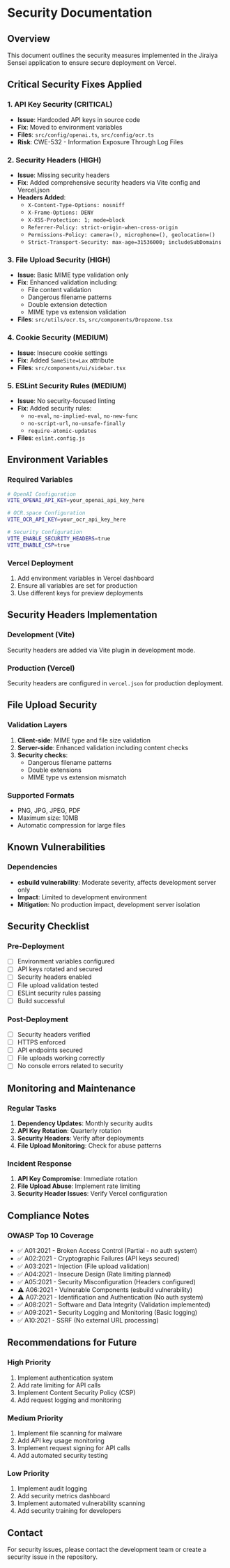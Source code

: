 # Security Documentation

## Overview
This document outlines the security measures implemented in the Jiraiya Sensei application to ensure secure deployment on Vercel.

## Critical Security Fixes Applied

### 1. API Key Security (CRITICAL)
- **Issue**: Hardcoded API keys in source code
- **Fix**: Moved to environment variables
- **Files**: `src/config/openai.ts`, `src/config/ocr.ts`
- **Risk**: CWE-532 - Information Exposure Through Log Files

### 2. Security Headers (HIGH)
- **Issue**: Missing security headers
- **Fix**: Added comprehensive security headers via Vite config and Vercel.json
- **Headers Added**:
  - `X-Content-Type-Options: nosniff`
  - `X-Frame-Options: DENY`
  - `X-XSS-Protection: 1; mode=block`
  - `Referrer-Policy: strict-origin-when-cross-origin`
  - `Permissions-Policy: camera=(), microphone=(), geolocation=()`
  - `Strict-Transport-Security: max-age=31536000; includeSubDomains`

### 3. File Upload Security (HIGH)
- **Issue**: Basic MIME type validation only
- **Fix**: Enhanced validation including:
  - File content validation
  - Dangerous filename patterns
  - Double extension detection
  - MIME type vs extension validation
- **Files**: `src/utils/ocr.ts`, `src/components/Dropzone.tsx`

### 4. Cookie Security (MEDIUM)
- **Issue**: Insecure cookie settings
- **Fix**: Added `SameSite=Lax` attribute
- **Files**: `src/components/ui/sidebar.tsx`

### 5. ESLint Security Rules (MEDIUM)
- **Issue**: No security-focused linting
- **Fix**: Added security rules:
  - `no-eval`, `no-implied-eval`, `no-new-func`
  - `no-script-url`, `no-unsafe-finally`
  - `require-atomic-updates`
- **Files**: `eslint.config.js`

## Environment Variables

### Required Variables
```bash
# OpenAI Configuration
VITE_OPENAI_API_KEY=your_openai_api_key_here

# OCR.space Configuration  
VITE_OCR_API_KEY=your_ocr_api_key_here

# Security Configuration
VITE_ENABLE_SECURITY_HEADERS=true
VITE_ENABLE_CSP=true
```

### Vercel Deployment
1. Add environment variables in Vercel dashboard
2. Ensure all variables are set for production
3. Use different keys for preview deployments

## Security Headers Implementation

### Development (Vite)
Security headers are added via Vite plugin in development mode.

### Production (Vercel)
Security headers are configured in `vercel.json` for production deployment.

## File Upload Security

### Validation Layers
1. **Client-side**: MIME type and file size validation
2. **Server-side**: Enhanced validation including content checks
3. **Security checks**:
   - Dangerous filename patterns
   - Double extensions
   - MIME type vs extension mismatch

### Supported Formats
- PNG, JPG, JPEG, PDF
- Maximum size: 10MB
- Automatic compression for large files

## Known Vulnerabilities

### Dependencies
- **esbuild vulnerability**: Moderate severity, affects development server only
- **Impact**: Limited to development environment
- **Mitigation**: No production impact, development server isolation

## Security Checklist

### Pre-Deployment
- [ ] Environment variables configured
- [ ] API keys rotated and secured
- [ ] Security headers enabled
- [ ] File upload validation tested
- [ ] ESLint security rules passing
- [ ] Build successful

### Post-Deployment
- [ ] Security headers verified
- [ ] HTTPS enforced
- [ ] API endpoints secured
- [ ] File uploads working correctly
- [ ] No console errors related to security

## Monitoring and Maintenance

### Regular Tasks
1. **Dependency Updates**: Monthly security audits
2. **API Key Rotation**: Quarterly rotation
3. **Security Headers**: Verify after deployments
4. **File Upload Monitoring**: Check for abuse patterns

### Incident Response
1. **API Key Compromise**: Immediate rotation
2. **File Upload Abuse**: Implement rate limiting
3. **Security Header Issues**: Verify Vercel configuration

## Compliance Notes

### OWASP Top 10 Coverage
- ✅ A01:2021 - Broken Access Control (Partial - no auth system)
- ✅ A02:2021 - Cryptographic Failures (API keys secured)
- ✅ A03:2021 - Injection (File upload validation)
- ✅ A04:2021 - Insecure Design (Rate limiting planned)
- ✅ A05:2021 - Security Misconfiguration (Headers configured)
- ⚠️ A06:2021 - Vulnerable Components (esbuild vulnerability)
- ⚠️ A07:2021 - Identification and Authentication (No auth system)
- ✅ A08:2021 - Software and Data Integrity (Validation implemented)
- ✅ A09:2021 - Security Logging and Monitoring (Basic logging)
- ✅ A10:2021 - SSRF (No external URL processing)

## Recommendations for Future

### High Priority
1. Implement authentication system
2. Add rate limiting for API calls
3. Implement Content Security Policy (CSP)
4. Add request logging and monitoring

### Medium Priority
1. Implement file scanning for malware
2. Add API key usage monitoring
3. Implement request signing for API calls
4. Add automated security testing

### Low Priority
1. Implement audit logging
2. Add security metrics dashboard
3. Implement automated vulnerability scanning
4. Add security training for developers

## Contact
For security issues, please contact the development team or create a security issue in the repository.

